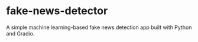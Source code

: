 # fake-news-detector
A simple machine learning-based fake news detection app built with Python and Gradio.
